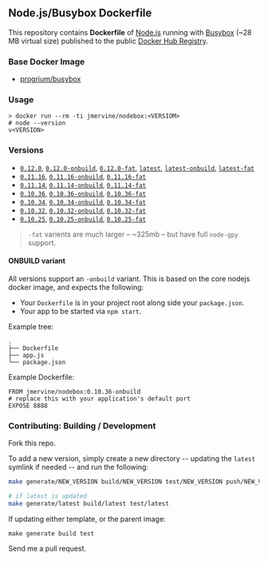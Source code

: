 ## Node.js/Busybox Dockerfile

This repository contains **Dockerfile** of [Node.js](http://nodejs.org/) running with [Busybox](https://github.com/progrium/busybox) (~28 MB virtual size) published to the public [Docker Hub Registry](https://registry.hub.docker.com/).


### Base Docker Image

* [progrium/busybox](https://registry.hub.docker.com/u/progrium/busybox/)

### Usage

    > docker run --rm -ti jmervine/nodebox:<VERSIOM>
    # node --version
    v<VERSION>

### Versions

* [`0.12.0`], [`0.12.0-onbuild`], [`0.12.0-fat`],
  [`latest`], [`latest-onbuild`], [`latest-fat`]
* [`0.11.16`], [`0.11.16-onbuild`], [`0.11.16-fat`]
* [`0.11.14`], [`0.11.14-onbuild`], [`0.11.14-fat`]
* [`0.10.36`], [`0.10.36-onbuild`], [`0.10.36-fat`]
* [`0.10.34`], [`0.10.34-onbuild`], [`0.10.34-fat`]
* [`0.10.32`], [`0.10.32-onbuild`], [`0.10.32-fat`]
* [`0.10.25`], [`0.10.25-onbuild`], [`0.10.25-fat`]

> `-fat` varients are much larger &ndash; ~325mb &ndash; but have
> full `node-gpy` support.

#### ONBUILD variant

All versions support an `-onbuild` variant. This is based on the core nodejs docker image, and expects the following:

* Your `Dockerfile` is in your project root along side your `package.json`.
* Your app to be started via `npm start`.

Example tree:

```
.
├── Dockerfile
├── app.js
└── package.json
```

Example Dockerfile:

```
FROM jmervine/nodebox:0.10.36-onbuild
# replace this with your application's default port
EXPOSE 8888
```

### Contributing: Building / Development

Fork this repo.

To add a new version, simply create a new directory -- updating the `latest` symlink if needed -- and run the following:

```bash
make generate/NEW_VERSION build/NEW_VERSION test/NEW_VERSION push/NEW_VERSION

# if latest is updated
make generate/latest build/latest test/latest
```

If updating either template, or the parent image:

```
make generate build test
```

Send me a pull request.

[`0.10.25`]: https://github.com/jmervine/docker-nodebox/blob/master/0.10.25/Dockerfile
[`0.10.25-onbuild`]: https://github.com/jmervine/docker-nodebox/blob/master/0.10.25/onbuild/Dockerfile
[`0.10.25-fat`]: https://github.com/jmervine/docker-nodebox/blob/master/0.10.25/fat/Dockerfile
[`0.10.32`]: https://github.com/jmervine/docker-nodebox/blob/master/0.10.32/Dockerfile
[`0.10.32-onbuild`]: https://github.com/jmervine/docker-nodebox/blob/master/0.10.32/onbuild/Dockerfile
[`0.10.32-fat`]: https://github.com/jmervine/docker-nodebox/blob/master/0.10.32/fat/Dockerfile
[`0.10.34`]: https://github.com/jmervine/docker-nodebox/blob/master/0.10.34/Dockerfile
[`0.10.34-onbuild`]: https://github.com/jmervine/docker-nodebox/blob/master/0.10.34/onbuild/Dockerfile
[`0.10.34-fat`]: https://github.com/jmervine/docker-nodebox/blob/master/0.10.34/fat/Dockerfile
[`0.10.36`]: https://github.com/jmervine/docker-nodebox/blob/master/0.10.36/Dockerfile
[`0.10.36-onbuild`]: https://github.com/jmervine/docker-nodebox/blob/master/0.10.36/onbuild/Dockerfile
[`0.10.36-fat`]: https://github.com/jmervine/docker-nodebox/blob/master/0.10.36/fat/Dockerfile
[`0.11.14`]: https://github.com/jmervine/docker-nodebox/blob/master/0.11.14/Dockerfile
[`0.11.14-onbuild`]: https://github.com/jmervine/docker-nodebox/blob/master/0.11.14/onbuild/Dockerfile
[`0.11.14-fat`]: https://github.com/jmervine/docker-nodebox/blob/master/0.11.14/fat/Dockerfile
[`0.11.16`]: https://github.com/jmervine/docker-nodebox/blob/master/0.11.16/Dockerfile
[`0.11.16-onbuild`]: https://github.com/jmervine/docker-nodebox/blob/master/0.11.16/onbuild/Dockerfile
[`0.11.16-fat`]: https://github.com/jmervine/docker-nodebox/blob/master/0.11.16/fat/Dockerfile
[`0.12.0`]: https://github.com/jmervine/docker-nodebox/blob/master/0.12.0/Dockerfile
[`0.12.0-onbuild`]: https://github.com/jmervine/docker-nodebox/blob/master/0.12.0/onbuild/Dockerfile
[`0.12.0-fat`]: https://github.com/jmervine/docker-nodebox/blob/master/0.12.0/fat/Dockerfile
[`latest`]: https://github.com/jmervine/docker-nodebox/blob/master/0.12.0/Dockerfile
[`latest-onbuild`]: https://github.com/jmervine/docker-nodebox/blob/master/0.12.0/onbuild/Dockerfile
[`latest-fat`]: https://github.com/jmervine/docker-nodebox/blob/master/0.12.0/fat/Dockerfile
